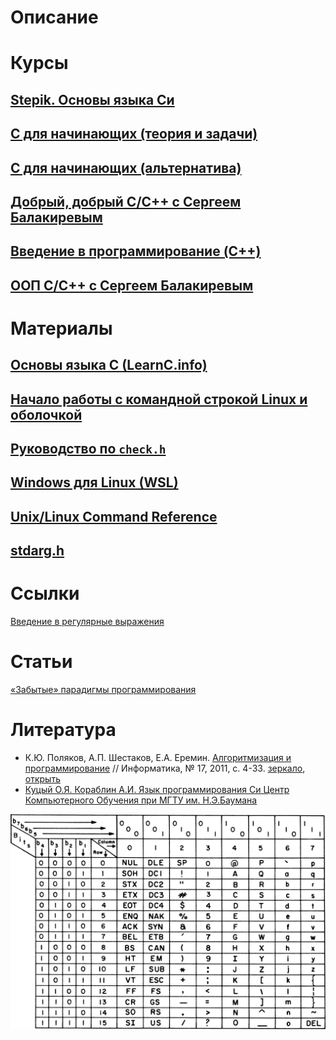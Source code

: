 # Описание

# Курсы

## [Stepik. Основы языка Си](/StepikC/README.md)
## [C для начинающих (теория и задачи)](/C_for_beginners_Stepik/README.md)
## [С для начинающих (альтернатива)](/C_for_beginners/README.MD)
## [Добрый, добрый C/C++ с Сергеем Балакиревым](/Good_good_C_C++/README.MD)
## [Введение в программирование (C++)](/Introduction_to_Programming_Cpp/README.MD)
## [ООП C/C++ с Сергеем Балакиревым](/OOP_C_C++/README.md)

# Материалы

## [Основы языка C (LearnС.info)](/LearnCinfo/README.md)

## [Начало работы с командной строкой Linux и оболочкой](/Materials/Bash/README.MD)

## [Руководство по `check.h`](/Materials/Check/README.md)

## [Windows для Linux (WSL)](/Materials/WSL/README.MD)

## [Unix/Linux Command Reference](/files/fwunixref.pdf)

## [stdarg.h](/Materials/Headers/Stdarg_h.md)

# Ссылки

[Введение в регулярные выражения](https://regex101.com/)

# Статьи

[«Забытые» парадигмы программирования](https://habr.com/ru/articles/223253/)

# Литература
+ К.Ю. Поляков, А.П. Шестаков, Е.А. Еремин. [Алгоритмизация и программирование](http://kpolyakov.spb.ru/download/inf-2011-01.pdf) // Информатика, № 17, 2011, с. 4-33. [зеркало](https://youngcoder.ru/lessons/2/komp_arifm.pdf), [открыть](/Lib/komp_arifm.pdf)
+ [Куцый О.Я. Кораблин А.И. Язык программирования Си Центр Компьютерного Обучения при МГТУ им. Н.Э.Баумана](/Lib/C%20Programming%20with%20C11.pdf)

![ASCII](/files/USASCII_code_chart.png)